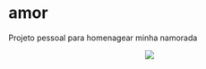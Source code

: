 # amor
Projeto pessoal para homenagear minha namorada

<p align="center">
    <img  src="image/amor.gif">
</p>

